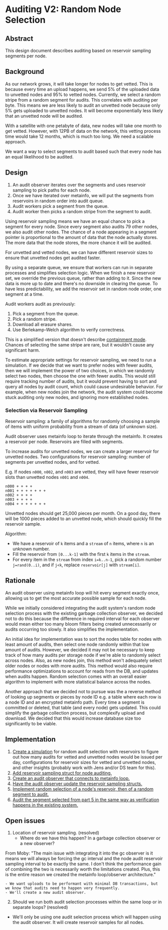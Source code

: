 # Auditing V2: Random Node Selection

## Abstract

This design document describes auditing based on reservoir sampling segments per node.

## Background

As our network grows, it will take longer for nodes to get vetted.
This is because every time an upload happens, we send 5% of the uploaded data to unvetted nodes and 95% to vetted nodes.
Currently, we select a random stripe from a random segment for audits.
This correlates with auditing per byte. This means we are less likely to audit an unvetted node because only 5% gets uploaded to unvetted nodes.
It will become exponentially less likely that an unvetted node will be audited.

With a satellite with one petabyte of data, new nodes will take one month to get vetted.
However, with 12PB of data on the network, this vetting process time would take 12 months, which is much too long.
We need a scalable approach.

We want a way to select segments to audit based such that every node has an equal likelihood to be audited.

## Design

1. An audit observer iterates over the segments and uses reservoir sampling to pick paths for each node.
2. Once we have iterated over metainfo, we will put the segments from reservoirs in random order into audit queue.
3. Audit workers pick a segment from the queue.
4. Audit worker then picks a random stripe from the segment to audit.

Using reservoir sampling means we have an equal chance to pick a segment for every node.
Since every segment also audits 79 other nodes, we also audit other nodes.
The chance of a node appearing in a segment pointer is proportional to the amount of data that the node actually stores.
The more data that the node stores, the more chance it will be audited.

For unvetted and vetted nodes, we can have different reservoir sizes to ensure that unvetted nodes get audited faster.

By using a separate queue, we ensure that workers can run in separate processes and simplifies selection logic.
When we finish a new reservoir set, we override the previous queue, rather than adding to it.
Since the new data is more up to date and there's no downside in clearing the queue.
To have less predictability, we add the reservoir set in random node order, one segment at a time.

Audit workers audit as previously:

1. Pick a segment from the queue.
2. Pick a random stripe.
3. Download all erasure shares.
4. Use Berlekamp-Welch algorithm to verify correctness.

This is a simplified version that doesn't describe [containment mode](audit-containment.md). Chances of selecting the same stripe are rare, but it wouldn't cause any significant harm.

To estimate appropriate settings for reservoir sampling, we need to run a simulation.
If we decide that we want to prefer nodes with fewer audits, then we will implement the power of two choices, in which we randomly select two nodes, then choose the one with fewer audits.
This would still require tracking number of audits, but it would prevent having to sort and query all nodes by audit count, which could cause undesirable behavior.
For example, when new nodes join the network, the audit system could become stuck auditing only new nodes, and ignoring more established nodes.

### Selection via Reservoir Sampling

Reservoir sampling: a family of algorithms for randomly choosing a sample of items with uniform probability from a stream of data (of unknown size).

Audit observer uses metainfo loop to iterate through the metainfo. It creates a reservoir per node. Reservoirs are filled with segments.

To increase audits for unvetted nodes, we can create a larger reservoir for unvetted nodes.
Two configurations for reservoir sampling: number of segments per unvetted nodes, and for vetted.

E.g. If nodes `n000`, `n002`, and `n003` are vetted, they will have fewer reservoir slots than unvetted nodes `n001` and `n004`.

```
n000 + + + +
n001 + + + + + + +
n002 + + + +
n003 + + + +
n004 + + + + + + +
```

Unvetted nodes should get 25,000 pieces per month. On a good day, there will be 1000 pieces added to an unvetted node, which should quickly fill the reservoir sample.

Algorithm:

+ We have a reservoir of `k` items and a `stream` of `n` items, where `n` is an unknown number.
+ Fill the reservoir from `[0...k-1]` with the first `k` items in the `stream`.
+ For every item in the `stream` from index `i=k..n-1`, pick a random number `j=rand(0..i)`, and if `j<k`, replace `reservoir[j]` with `stream[i]`.

## Rationale

An audit observer using metainfo loop will hit every segment exactly once, allowing us to get the most accurate possible sample for each node.

While we initially considered integrating the audit system's random node selection process with the existing garbage collection observer,
we decided not to do this because the difference in required interval for each observer would mean either too many bloom filters being created unnecessarily or audits occurring too slowly.
It also simplifies the implementation.

An initial idea for implementation was to sort the nodes table for nodes with least amount of audits, then select one node randomly within that low amount of audits.
However, we decided it may not be necessary to keep track of how many audits per storage node if we're able to randomly select across nodes.
Also, as new nodes join, this method won't adequately select older nodes or nodes with more audits.
This method would also require performance optimizations to account for reads from the DB, and updates when audits happen.
Random selection comes with an overall easier algorithm to implement with more statistical balance across the nodes.

Another approach that we decided not to pursue was the a reverse method of looking up segments or pieces by node ID e.g. a table where each row is a node ID and an encrypted metainfo path.
Every time a segment is committed or deleted, that table (and every node) gets updated.
This could simplify the garbage collection process, but complexify upload and download.
We decided that this would increase database size too significantly to be viable.

## Implementation

1. [Create a simulation](https://storjlabs.atlassian.net/browse/V3-2359) for random audit selection with reservoirs to figure out how many audits for vetted and unvetted nodes would be issued per day, configurations for reservoir sizes for vetted and unvetted nodes, and other insights (probably work with Jens and/or DS team for this).
2. [Add reservoir sampling struct for node auditing.](https://storjlabs.atlassian.net/browse/V3-2360)
3. [Create an audit observer that connects to metainfo loop.](https://storjlabs.atlassian.net/browse/V3-2361)
4. [Have the audit observer update the reservoir sampling structs.](https://storjlabs.atlassian.net/browse/V3-2362)
5. [Implement random selection of a node's reservoir, then of a random segment to audit.](https://storjlabs.atlassian.net/browse/V3-2363)
6. [Audit the segment selected from part 5 in the same way as verification happens in the existing system.](https://storjlabs.atlassian.net/browse/V3-2364)

## Open issues

1. Location of reservoir sampling. (resolved)
    - Where do we have this happen? In a garbage collection observer or a new observer?

From Moby: "The main issue with integrating it into the gc observer is it means we will always be forcing the gc interval and the node audit reservoir sampling interval to be exactly the same. I don't think the performance gain of combining the two is necessarily worth the limitations created. Plus, this is the entire reason we created the metainfo loop/observer architecture."

    - We want uploads to be performant with minimal DB transactions, but we know that audits need to happen very frequently.
    - We'll create a new audit observer.

2. Should we run both audit selection processes within the same loop or in separate loops? (resolved)
- We'll only be using one audit selection process which will happen using the audit observer. It will create reservoir samples for all nodes.